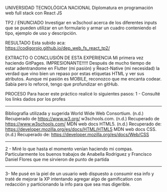 UNIVERSIDAD TECNOLÓGICA NACIONAL
Diplomatura en programación web full stack con React JS

TP2 / ENUNCIADO
Investigar en w3school acerca de los diferentes inputs que se pueden utilizar en un formulario y armar un cuadro conteniendo el tipo, ejemplo de uso y descripción.

RESULTADO
Esta subido aca:
https://codigorojo.github.io/dep_web_fs_react_tp2/

EXTRACTO O CONCLUSIÓN DE ESTA EXPERIENCIA
Mi primera vez haciendo GitPages. IMPRESIONANTE!!!!!
Después de mucho tiempo de estar adentrandome en Flutter (mi pasión) y React-Native (mi necesidad) la verdad que vino bien un repaso por estas etiquetas HTML y ver sus atributos. Aunque mi pasión es MOBILE, reconozco que me encanta codear. Sabía pero lo reforcé, tengo que profundizar en gitHub.

PROCESO
Para hacer este práctico realicé lo siguientes pasos:
1 - Consulté los links dados por los profes

---

Bibliografía utilizada y sugerida
World Wide Web Consortium. (n.d.) Recuperado de https://www.w3.org/
w3schools.com. (n.d.) Recuperado de https://www.w3schools.com/
MDN web docs HTML5. (n.d.) Recuperado de:
https://developer.mozilla.org/es/docs/HTML/HTML5
MDN web docs CSS. (n.d.) Recuperado de:
https://developer.mozilla.org/es/docs/Web/CSS

---

2 - Miré lo que hasta el momento venían haciendo mi compas. Particularmente los buenos trabajos de Anabella Rodriguez y Francisco Daniel Flores que me sirvieron de punto de partida

---

3- Me pusé en la piel de un usuario web dispuesto a consumir esa info y traté de mejorar la XP intentando agregar algo de gamification con redacción y particionando la info para que sea mas digerible.
